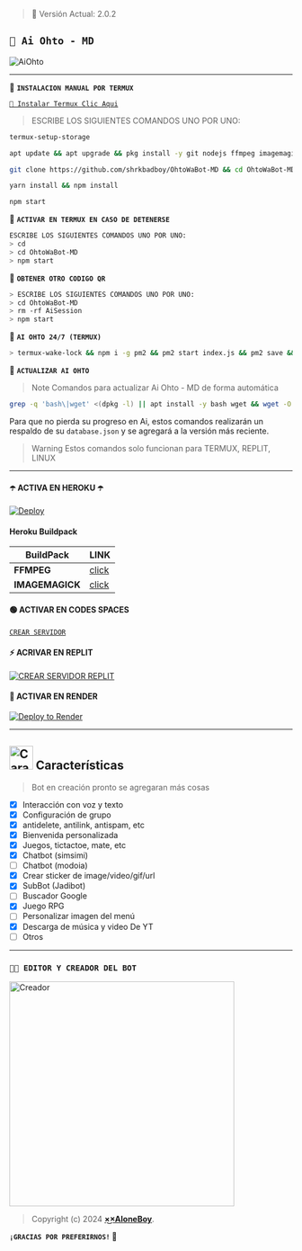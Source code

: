 > 🍟 Versión Actual: 2.0.2

## **`🍭 Ai Ohto - MD`**

![AiOhto](https://telegra.ph/file/96fa8ef1653b6bb3d1f88.jpg)

---

🍭 **`INSTALACION MANUAL POR TERMUX`**

[`🍟 Instalar Termux Clic Aqui`](https://www.mediafire.com/file/3hsvi3xkpq3a64o/termux_118.apk/file)

> ESCRIBE LOS SIGUIENTES COMANDOS UNO POR UNO:

```bash
termux-setup-storage
```
```bash
apt update && apt upgrade && pkg install -y git nodejs ffmpeg imagemagick yarn
```
```bash
git clone https://github.com/shrkbadboy/OhtoWaBot-MD && cd OhtoWaBot-MD
```
```bash
yarn install && npm install
```
```bash
npm start
```

🍭 **`ACTIVAR EN TERMUX EN CASO DE DETENERSE`**
```bash
ESCRIBE LOS SIGUIENTES COMANDOS UNO POR UNO:
> cd 
> cd OhtoWaBot-MD
> npm start
```

🍭 **`OBTENER OTRO CODIGO QR`**
```bash
> ESCRIBE LOS SIGUIENTES COMANDOS UNO POR UNO:
> cd OhtoWaBot-MD
> rm -rf AiSession
> npm start
```

🍭 **`AI OHTO 24/7 (TERMUX)`**
```bash
> termux-wake-lock && npm i -g pm2 && pm2 start index.js && pm2 save && pm2 logs 
```

🚩 **`ACTUALIZAR AI OHTO`**
> Note Comandos para actualizar Ai Ohto - MD de forma automática
```bash
grep -q 'bash\|wget' <(dpkg -l) || apt install -y bash wget && wget -O - https://raw.githubusercontent.com/shrkbadboy/OhtoWaBot-MD/master/update.sh | bash
```
Para que no pierda su progreso en Ai, estos comandos realizarán un respaldo de su `database.json` y se agregará a la versión más reciente.

> Warning Estos comandos solo funcionan para TERMUX, REPLIT, LINUX

---

#### ☂️ ACTIVA EN HEROKU ☂️
[![Deploy](https://www.herokucdn.com/deploy/button.svg)](https://heroku.com/deploy?template=https://github.com/shrkbadboy/OhtoWaBot-MD)

#### Heroku Buildpack
| BuildPack | LINK |
|--------|--------|
| **FFMPEG** |[click](https://github.com/jonathanong/heroku-buildpack-ffmpeg-latest) |
| **IMAGEMAGICK** | [click](https://github.com/DuckyTeam/heroku-buildpack-imagemagick) |


#### 🟢 ACTIVAR EN CODES SPACES 
[`CREAR SERVIDOR`](https://github.com/codespaces/new?skip_quickstart=true&machine=basicLinux32gb&repo=shrkbadboy/OhtoWaBot-MD&ref=main&geo=UsEast)

#### ⚡ ACRIVAR EN REPLIT
[![`CREAR SERVIDOR REPLIT`](https://repl.it/badge/github/shrkbadboy/OhtoWaBot-MD)](https://repl.it/github/shrkbadboy/OhtoWaBot-MD)

#### 🤍 ACTIVAR EN RENDER
[![Deploy to Render](https://render.com/images/deploy-to-render-button.svg)](https://dashboard.render.com/blueprint/new?repo=https%3A%2F%2Fgithub.com%2shrkbadboy%OhtoWaBot-MD) 

---

## <img src="https://i.pinimg.com/originals/73/69/6e/73696e022df7cd5cb3d999c6875361dd.gif" alt="Características" width="42" height="42"> Características

> Bot en creación pronto se agregaran más cosas 

- [x] Interacción con voz y texto
- [x] Configuración de grupo
- [x] antidelete, antilink, antispam, etc
- [x] Bienvenida personalizada
- [x] Juegos, tictactoe, mate, etc
- [x] Chatbot (simsimi)
- [ ] Chatbot (modoia)
- [x] Crear sticker de image/video/gif/url
- [x] SubBot (Jadibot)
- [ ] Buscador Google
- [x] Juego RPG
- [ ] Personalizar imagen del menú
- [x] Descarga de música y video De YT
- [ ] Otros

--- 

### `🤴🏻 EDITOR Y CREADOR DEL BOT`
<a
href="https://github.com/shrkbadboy"><img src="https://github.com/shrkbadboy.png" width="400" height="400" alt="Creador"/></a>

> Copyright (c) 2024 **[×͜×AloneBoy](https://github.com/shrkbadboy/OhtoWaBot-MD)**.

**`¡GRACIAS POR PREFERIRNOS!` 🍟**
